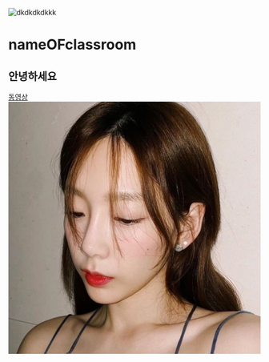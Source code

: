 ![dkdkdkdkkk](https://user-images.githubusercontent.com/80081711/110884309-438a4e00-8328-11eb-870c-c08325f8c626.jpg)
# nameOFclassroom
## 안녕하세요
[동영상](https://www.youtube.com)  
[![이미지](https://github.com/hcm123799/nameOFclassroom/blob/main/%ED%83%9C%EC%97%B0.jpg?raw=true)](https://www.yuotube.com)
